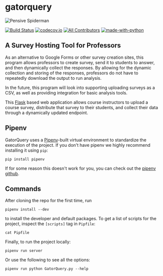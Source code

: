 # gatorquery

![Pensive Spiderman](https://i.imgur.com/Cb3vQSR.png)

[![Build Status](https://travis-ci.com/GatorEducator/gatorquery.svg?branch=master)](https://travis-ci.com/GatorEducator/gatorquery)
[![codecov.io](http://codecov.io/github/GatorEducator/gatorquery/coverage.svg?branch=master)](http://codecov.io/github/GatorEducator/gatorquery?branch=master)
[![All Contributors](https://img.shields.io/badge/all_contributors-4-orange.svg?style=flat)](#contributors)
[![made-with-python](https://img.shields.io/badge/Made%20with-Python-blue.svg)](https://www.python.org/)

## A Survey Hosting Tool for Professors

As an alternative to Google Forms or other survey creation sites, this program
allows professors to create survey, send it to students to answer, and then
dynamically collect the responses. By allowing for the dynamic collection and
storing of the responses, professors do not have to repeatedly download the
output to run analysis.

In the future, this program will look into supporting uploading surveys as a
CSV, as well as providing integration for basic analysis tools.

This [Flask](http://flask.pocoo.org/) based web application allows course
instructors to upload a course survey, distribute that survey to their students,
and collect their data through a dynamically updated endpoint.

## Pipenv

GatorQuery uses a [Pipenv](https://project/pipenv/)-built virtual environment
to standardize the execution of the project. If you don't have pipenv we highly
recommend installing it using `pip`:

```
pip install pipenv
```

If for some reason this doesn't work for you, you can check out the [pipenv
github](https://github.com/pypa/pipenv).

## Commands

After cloning the repo for the first time, run

```
pipenv install --dev
```

to install the developer and default packages. To get a list of scripts for the
project, inspect the `[scripts]` tag in `Pipfile`:

```
cat Pipfile
```

Finally, to run the project locally:

```
pipenv run server
```

Or use the following to see all the options:

```
pipenv run python GatorQuery.py --help
```
